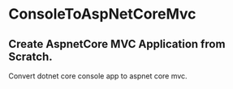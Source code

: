 # ConsoleToAspNetCoreMvc
## Create AspnetCore MVC Application from Scratch.
Convert dotnet core console app to aspnet core mvc.
